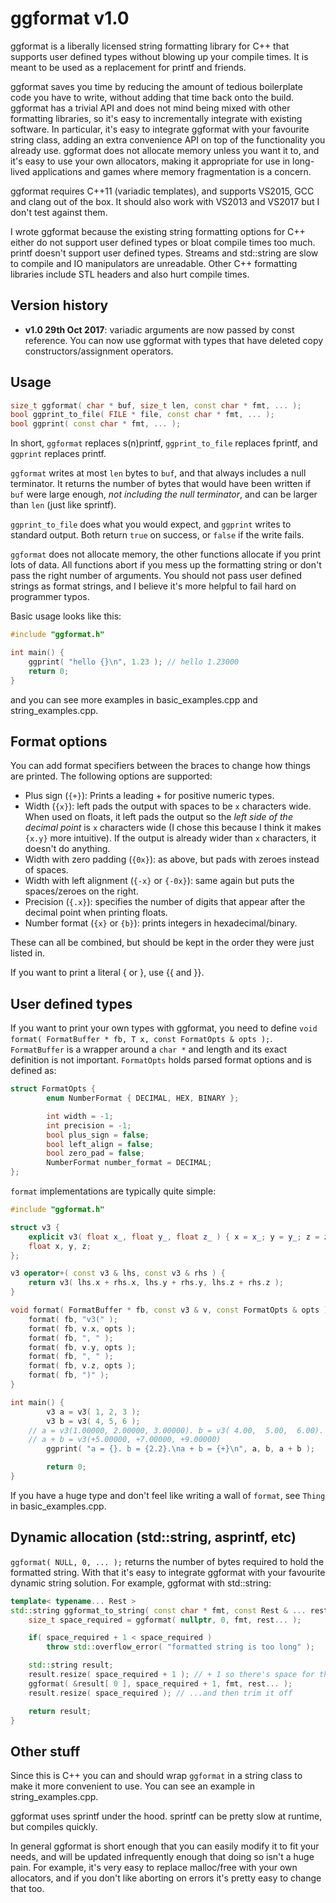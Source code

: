 # ggformat v1.0

ggformat is a liberally licensed string formatting library for C++ that
supports user defined types without blowing up your compile times. It is
meant to be used as a replacement for printf and friends.

ggformat saves you time by reducing the amount of tedious boilerplate
code you have to write, without adding that time back onto the build.
ggformat has a trivial API and does not mind being mixed with other
formatting libraries, so it's easy to incrementally integrate with
existing software. In particular, it's easy to integrate ggformat with
your favourite string class, adding an extra convenience API on top of
the functionality you already use. ggformat does not allocate memory
unless you want it to, and it's easy to use your own allocators, making
it appropriate for use in long-lived applications and games where memory
fragmentation is a concern.

ggformat requires C++11 (variadic templates), and supports VS2015, GCC
and clang out of the box. It should also work with VS2013 and VS2017 but
I don't test against them.

I wrote ggformat because the existing string formatting options for C++
either do not support user defined types or bloat compile times too
much. printf doesn't support user defined types. Streams and std::string
are slow to compile and IO manipulators are unreadable. Other C++
formatting libraries include STL headers and also hurt compile times.


## Version history

- __v1.0 29th Oct 2017__: variadic arguments are now passed by const
  reference. You can now use ggformat with types that have deleted copy
  constructors/assignment operators.


## Usage

```cpp
size_t ggformat( char * buf, size_t len, const char * fmt, ... );
bool ggprint_to_file( FILE * file, const char * fmt, ... );
bool ggprint( const char * fmt, ... );
```

In short, `ggformat` replaces s(n)printf, `ggprint_to_file` replaces
fprintf, and `ggprint` replaces printf.

`ggformat` writes at most `len` bytes to `buf`, and that always includes
a null terminator. It returns the number of bytes that would have been
written if `buf` were large enough, _not including the null terminator_,
and can be larger than `len` (just like sprintf).

`ggprint_to_file` does what you would expect, and `ggprint` writes to
standard output. Both return `true` on success, or `false` if the write
fails.

`ggformat` does not allocate memory, the other functions allocate if you
print lots of data. All functions abort if you mess up the formatting
string or don't pass the right number of arguments. You should not pass
user defined strings as format strings, and I believe it's more helpful
to fail hard on programmer typos.

Basic usage looks like this:

```cpp
#include "ggformat.h"

int main() {
	ggprint( "hello {}\n", 1.23 ); // hello 1.23000
	return 0;
}
```

and you can see more examples in basic_examples.cpp and
string_examples.cpp.


## Format options

You can add format specifiers between the braces to change how things
are printed. The following options are supported:

- Plus sign (`{+}`): Prints a leading + for positive numeric types.
- Width (`{x}`): left pads the output with spaces to be `x` characters
  wide. When used on floats, it left pads the output so the _left side
  of the decimal point_ is `x` characters wide (I chose this because I
  think it makes `{x.y}` more intuitive). If the output is already wider
  than `x` characters, it doesn't do anything.
- Width with zero padding (`{0x}`): as above, but pads with zeroes
  instead of spaces.
- Width with left alignment (`{-x}` or `{-0x}`): same again but puts the
  spaces/zeroes on the right.
- Precision (`{.x}`): specifies the number of digits that appear after
  the decimal point when printing floats.
- Number format (`{x}` or `{b}`): prints integers in hexadecimal/binary.

These can all be combined, but should be kept in the order they were
just listed in.

If you want to print a literal { or }, use {{ and }}.


## User defined types

If you want to print your own types with ggformat, you need to define
`void format( FormatBuffer * fb, T x, const FormatOpts & opts );`.
`FormatBuffer` is a wrapper around a `char *` and length and its exact
definition is not important. `FormatOpts` holds parsed format options
and is defined as:

```cpp
struct FormatOpts {
        enum NumberFormat { DECIMAL, HEX, BINARY };

        int width = -1;
        int precision = -1;
        bool plus_sign = false;
        bool left_align = false;
        bool zero_pad = false;
        NumberFormat number_format = DECIMAL;
};
```

`format` implementations are typically quite simple:

```cpp
#include "ggformat.h"

struct v3 {
	explicit v3( float x_, float y_, float z_ ) { x = x_; y = y_; z = z_; }
	float x, y, z;
};

v3 operator+( const v3 & lhs, const v3 & rhs ) {
	return v3( lhs.x + rhs.x, lhs.y + rhs.y, lhs.z + rhs.z );
}

void format( FormatBuffer * fb, const v3 & v, const FormatOpts & opts ) {
	format( fb, "v3(" );
	format( fb, v.x, opts );
	format( fb, ", " );
	format( fb, v.y, opts );
	format( fb, ", " );
	format( fb, v.z, opts );
	format( fb, ")" );
}

int main() {
        v3 a = v3( 1, 2, 3 );
        v3 b = v3( 4, 5, 6 );
	// a = v3(1.00000, 2.00000, 3.00000). b = v3( 4.00,  5.00,  6.00).
	// a + b = v3(+5.00000, +7.00000, +9.00000)
        ggprint( "a = {}. b = {2.2}.\na + b = {+}\n", a, b, a + b );

        return 0;
}
```

If you have a huge type and don't feel like writing a wall of `format`,
see `Thing` in basic_examples.cpp.


## Dynamic allocation (std::string, asprintf, etc)

`ggformat( NULL, 0, ... );` returns the number of bytes required to hold
the formatted string. With that it's easy to integrate ggformat with
your favourite dynamic string solution. For example, ggformat with
std::string:

```cpp
template< typename... Rest >
std::string ggformat_to_string( const char * fmt, const Rest & ... rest ) {
	size_t space_required = ggformat( nullptr, 0, fmt, rest... );

	if( space_required + 1 < space_required )
		throw std::overflow_error( "formatted string is too long" );

	std::string result;
	result.resize( space_required + 1 ); // + 1 so there's space for the null terminator...
	ggformat( &result[ 0 ], space_required + 1, fmt, rest... );
	result.resize( space_required ); // ...and then trim it off

	return result;
}
```


## Other stuff

Since this is C++ you can and should wrap `ggformat` in a string class
to make it more convenient to use. You can see an example in
string_examples.cpp.

ggformat uses sprintf under the hood. sprintf can be pretty slow at
runtime, but compiles quickly.

In general ggformat is short enough that you can easily modify it to fit
your needs, and will be updated infrequently enough that doing so isn't
a huge pain. For example, it's very easy to replace malloc/free with
your own allocators, and if you don't like aborting on errors it's
pretty easy to change that too.
